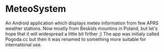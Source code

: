 # MeteoSystem

An Android application which displays meteo information from few APRS weather stations. Now mostly from Beskids mountins in Poland, but let's hope that it will widespread a little bit firther ;) The app was initialy called Pogoda.cc but then it was renamed to something more suitable for international use. 
